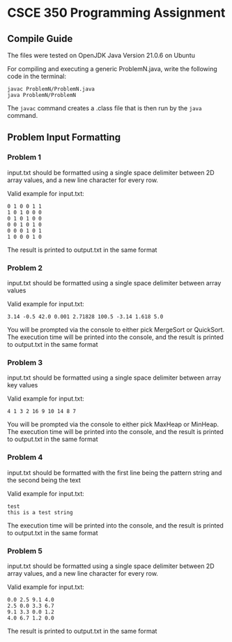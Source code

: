 # CSCE 350 Programming Assignment

## Compile Guide

The files were tested on OpenJDK Java Version 21.0.6 on Ubuntu

For compiling and executing a generic ProblemN.java, write the following code in the terminal:
```
javac ProblemN/ProblemN.java
java ProblemN/ProblemN
```
The `javac` command creates a .class file that is then run by the `java` command.

## Problem Input Formatting

### Problem 1
input.txt should be formatted using a single space delimiter between 2D array values,
and a new line character for every row.

Valid example for input.txt:
```
0 1 0 0 1 1
1 0 1 0 0 0
0 1 0 1 0 0
0 0 1 0 1 0
0 0 0 1 0 1
1 0 0 0 1 0
```

The result is printed to output.txt in the same format

### Problem 2
input.txt should be formatted using a single space delimiter between array values

Valid example for input.txt:
```
3.14 -0.5 42.0 0.001 2.71828 100.5 -3.14 1.618 5.0
```

You will be prompted via the console to either pick MergeSort or QuickSort.
The execution time will be printed into the console, and the result is printed to output.txt in the same format

### Problem 3
input.txt should be formatted using a single space delimiter between array key values

Valid example for input.txt:
```
4 1 3 2 16 9 10 14 8 7
```

You will be prompted via the console to either pick MaxHeap or MinHeap.
The execution time will be printed into the console, and the result is printed to output.txt in the same format

### Problem 4
input.txt should be formatted with the first line being the pattern string and the second being the text

Valid example for input.txt:
```
test
this is a test string
```

The execution time will be printed into the console, and the result is printed to output.txt in the same format

### Problem 5
input.txt should be formatted using a single space delimiter between 2D array values,
and a new line character for every row.

Valid example for input.txt:
```
0.0 2.5 9.1 4.0
2.5 0.0 3.3 6.7
9.1 3.3 0.0 1.2
4.0 6.7 1.2 0.0
```

The result is printed to output.txt in the same format
